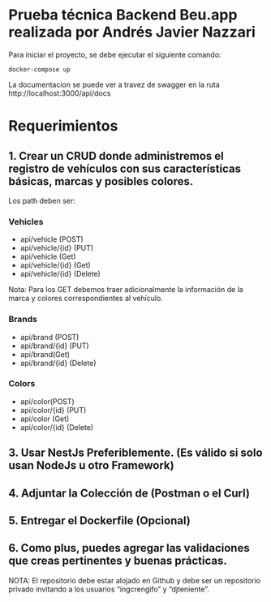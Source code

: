 # Prueba técnica Backend Beu.app realizada por Andrés Javier Nazzari

Para iniciar el proyecto, se debe ejecutar el siguiente comando:

`docker-compose up`

La documentacion se puede ver a travez de swagger en la ruta http://localhost:3000/api/docs

# Requerimientos

## 1. Crear un CRUD donde administremos el registro de vehículos con sus características básicas, marcas y posibles colores.

Los path deben ser:

### Vehicles

- api/vehicle (POST)
- api/vehicle/{id} (PUT)
- api/vehicle (Get)
- api/vehicle/{id} (Get)
- api/vehicle/{id} (Delete)

Nota: Para los GET debemos traer adicionalmente la información de la marca y colores correspondientes al vehículo.

### Brands

- api/brand (POST)
- api/brand/{id} (PUT)
- api/brand(Get)
- api/brand/{id} (Delete)

### Colors

- api/color(POST)
- api/color/{id} (PUT)
- api/color (Get)
- api/color/{id} (Delete)

## 3. Usar NestJs Preferiblemente. (Es válido si solo usan NodeJs u otro Framework)

## 4. Adjuntar la Colección de (Postman o el Curl)

## 5. Entregar el Dockerfile (Opcional)

## 6. Como plus, puedes agregar las validaciones que creas pertinentes y buenas prácticas.

NOTA: El repositorio debe estar alojado en Github y debe ser un repositorio privado invitando a los usuarios “ingcrengifo” y “djteniente”.
